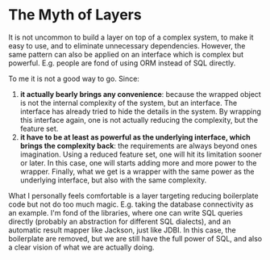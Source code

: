 # The Myth of Layers
It is not uncommon to build a layer on top of a complex system, to make it easy to use, and to eliminate unnecessary dependencies. However, the same pattern can also be applied on an interface which is complex but powerful. E.g. people are fond of using ORM instead of SQL directly.

To me it is not a good way to go. Since:
1. __it actually bearly brings any convenience__:
  because the wrapped object is not the internal complexity of the system, but an interface. The interface has already tried to hide the details in the system. By wrapping this interface again, one is not actually reducing the complexity, but the feature set.
2. __it have to be at least as powerful as the underlying interface, which brings the complexity back__:
  the requirements are always beyond ones imagination. Using a reduced feature set, one will hit its limitation sooner or later. In this case, one will starts adding more and more power to the wrapper. Finally, what we get is a wrapper with the same power as the underlying interface, but also with the same complexity.

What I personally feels comfortable is a layer targeting reducing boilerplate code but not do too much magic. E.g. taking the database connectivity as an example. I'm fond of the libraries, where one can write SQL queries directly (probably an abstraction for different SQL dialects), and an automatic result mapper like Jackson, just like JDBI. In this case, the boilerplate are removed, but we are still have the full power of SQL, and also a clear vision of what we are actually doing.
